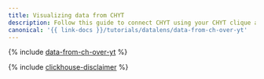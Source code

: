 ```yaml
---
title: Visualizing data from CHYT
description: Follow this guide to connect CHYT using your CHYT clique as a data source for {{ datalens-short-name }}.
canonical: '{{ link-docs }}/tutorials/datalens/data-from-ch-over-yt'
---
```


{% include [data-from-ch-over-yt](../../_tutorials/datalens/data-from-ch-over-yt.md) %}

{% include [clickhouse-disclaimer](../../_includes/clickhouse-disclaimer.md) %}
